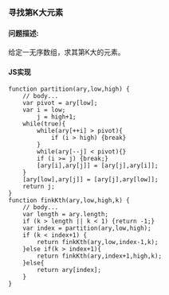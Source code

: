 ### **寻找第K大元素**
#### **问题描述:**
给定一无序数组，求其第K大的元素。
#### **JS实现**
    function partition(ary,low,high) {
        // body...
        var pivot = ary[low];
        var i = low;
            j = high+1;
        while(true){
            while(ary[++i] > pivot){
                if (i > high) {break}
            }
            while(ary[--j] < pivot){}
            if (i >= j) {break;}
            [ary[i],ary[j]] = [ary[j],ary[i]];
        }
        [ary[low],ary[j]] = [ary[j],ary[low]];
        return j;
    }
    function finkKth(ary,low,high,k) {
        // body...
        var length = ary.length;
        if (k > length || k < 1) {return -1;}
        var index = partition(ary,low,high);
        if (k < index+1) {
            return finkKth(ary,low,index-1,k);
        }else if(k > index+1){
            return finkKth(ary,index+1,high,k);
        }else{
            return ary[index];
        }
    }